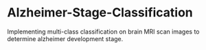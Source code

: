 # Alzheimer-Stage-Classification
Implementing multi-class classification on brain MRI scan images to determine alzheimer development stage.
